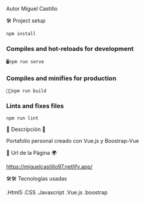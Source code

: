 Autor Miguel Castillo

🛠️ Project setup
```
npm install
```
### Compiles and hot-reloads for development
```
🖥️npm run serve
```
### Compiles and minifies for production
```
👨‍💻npm run build
```
### Lints and fixes files
```
npm run lint
```
🔗 Descripción 📖

Portafolio personal creado con Vue.js y Boostrap-Vue

👀 Url de la Página 🌍

https://miguelcastillo97.netlify.app/

🛠️🛠️ Tecnologías usadas

.Html5
.CSS
.Javascript
.Vue.js
.boostrap 
